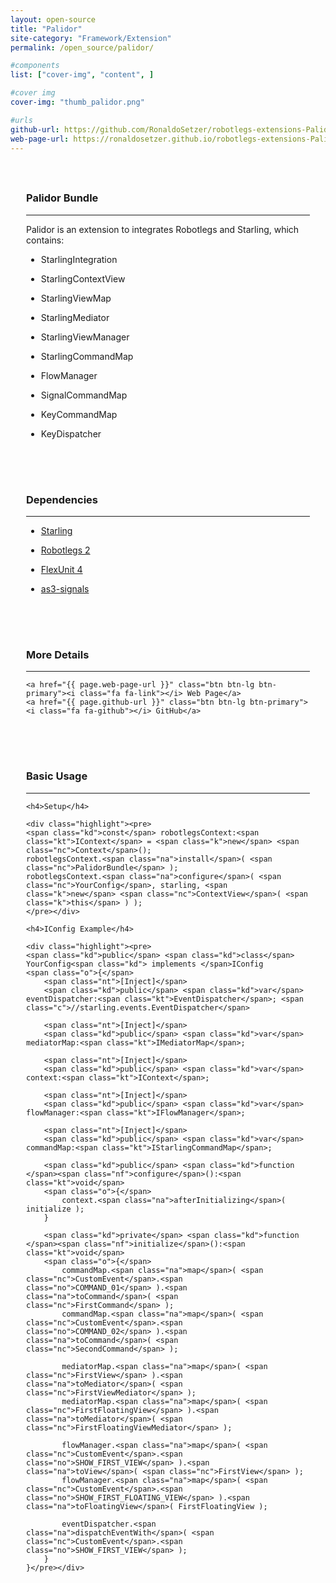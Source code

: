 ```yaml
---
layout: open-source
title: "Palidor"
site-category: "Framework/Extension"
permalink: /open_source/palidor/

#components
list: ["cover-img", "content", ]

#cover img
cover-img: "thumb_palidor.png"

#urls
github-url: https://github.com/RonaldoSetzer/robotlegs-extensions-Palidor/
web-page-url: https://ronaldosetzer.github.io/robotlegs-extensions-Palidor/
---
```


<div class="row" style="padding: 25px 25px 25px 25px;">
    <h3 class="text-center">Palidor Bundle</h3>
    <hr class="star-primary">
    <p>Palidor is an extension to integrates Robotlegs and Starling, which contains:</p>
    <ul>
        <li><p>StarlingIntegration</p></li>
        <li><p>StarlingContextView</p></li>
        <li><p>StarlingViewMap</p></li>
        <li><p>StarlingMediator</p></li>
        <li><p>StarlingViewManager</p></li>
        <li><p>StarlingCommandMap</p></li>
        <li><p>FlowManager</p></li>
        <li><p>SignalCommandMap</p></li>
        <li><p>KeyCommandMap</p></li>
        <li><p>KeyDispatcher</p></li>
    </ul>
</div>

<div class="row" style="padding: 25px 25px 25px 25px;">
    <h3 class="text-center">Dependencies</h3>
    <hr class="star-primary">
    <ul>
        <li><p><a href="https://github.com/Gamua/Starling-Framework">Starling</a></p></li>
        <li><p><a href="https://github.com/robotlegs/robotlegs-framework">Robotlegs 2</a></p></li>
        <li><p><a href="https://flex.apache.org/download-flexunit.html">FlexUnit 4</a></p></li>
        <li><p><a href="https://github.com/robertpenner/as3-signals">as3-signals</a></p></li>
    </ul>
</div>
<div class="row text-center" style="padding: 25px 25px 25px 25px;">
    <h3>More Details</h3>
    <hr class="star-primary">

    <a href="{{ page.web-page-url }}" class="btn btn-lg btn-primary"><i class="fa fa-link"></i> Web Page</a>
    <a href="{{ page.github-url }}" class="btn btn-lg btn-primary"><i class="fa fa-github"></i> GitHub</a>
</div>
<div class="row" style="padding: 25px 25px 25px 25px;">
    <h3 class="text-center">Basic Usage</h3>
    <hr class="star-primary">


    <h4>Setup</h4>

    <div class="highlight"><pre>
    <span class="kd">const</span> robotlegsContext:<span class="kt">IContext</span> = <span class="k">new</span> <span class="nc">Context</span>();
    robotlegsContext.<span class="na">install</span>( <span class="nc">PalidorBundle</span> );
    robotlegsContext.<span class="na">configure</span>( <span class="nc">YourConfig</span>, starling, <span class="k">new</span> <span class="nc">ContextView</span>( <span class="k">this</span> ) );
    </pre></div>

    <h4>IConfig Example</h4>

    <div class="highlight"><pre>
    <span class="kd">public</span> <span class="kd">class</span> YourConfig<span class="kd"> implements </span>IConfig
    <span class="o">{</span>
        <span class="nt">[Inject]</span>
        <span class="kd">public</span> <span class="kd">var</span> eventDispatcher:<span class="kt">EventDispatcher</span>; <span class="c">//starling.events.EventDispatcher</span>

        <span class="nt">[Inject]</span>
        <span class="kd">public</span> <span class="kd">var</span> mediatorMap:<span class="kt">IMediatorMap</span>;

        <span class="nt">[Inject]</span>
        <span class="kd">public</span> <span class="kd">var</span> context:<span class="kt">IContext</span>;

        <span class="nt">[Inject]</span>
        <span class="kd">public</span> <span class="kd">var</span> flowManager:<span class="kt">IFlowManager</span>;

        <span class="nt">[Inject]</span>
        <span class="kd">public</span> <span class="kd">var</span> commandMap:<span class="kt">IStarlingCommandMap</span>;

        <span class="kd">public</span> <span class="kd">function </span><span class="nf">configure</span>():<span class="kt">void</span>
        <span class="o">{</span>
            context.<span class="na">afterInitializing</span>( initialize );
        }

        <span class="kd">private</span> <span class="kd">function </span><span class="nf">initialize</span>():<span class="kt">void</span>
        <span class="o">{</span>
            commandMap.<span class="na">map</span>( <span class="nc">CustomEvent</span>.<span class="no">COMMAND_01</span> ).<span class="na">toCommand</span>( <span class="nc">FirstCommand</span> );
            commandMap.<span class="na">map</span>( <span class="nc">CustomEvent</span>.<span class="no">COMMAND_02</span> ).<span class="na">toCommand</span>( <span class="nc">SecondCommand</span> );

            mediatorMap.<span class="na">map</span>( <span class="nc">FirstView</span> ).<span class="na">toMediator</span>( <span class="nc">FirstViewMediator</span> );
            mediatorMap.<span class="na">map</span>( <span class="nc">FirstFloatingView</span> ).<span class="na">toMediator</span>( <span class="nc">FirstFloatingViewMediator</span> );

            flowManager.<span class="na">map</span>( <span class="nc">CustomEvent</span>.<span class="no">SHOW_FIRST_VIEW</span> ).<span class="na">toView</span>( <span class="nc">FirstView</span> );
            flowManager.<span class="na">map</span>( <span class="nc">CustomEvent</span>.<span class="no">SHOW_FIRST_FLOATING_VIEW</span> ).<span class="na">toFloatingView</span>( FirstFloatingView );

            eventDispatcher.<span class="na">dispatchEventWith</span>( <span class="nc">CustomEvent</span>.<span class="no">SHOW_FIRST_VIEW</span> );
        }
    }</pre></div>

</div>
